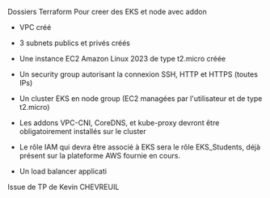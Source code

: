 Dossiers Terraform Pour creer des EKS et node avec addon 

- VPC créé

- 3 subnets publics et privés créés

- Une instance EC2 Amazon Linux 2023 de type t2.micro créée

- Un security group autorisant la connexion SSH, HTTP et HTTPS (toutes IPs)

- Un cluster EKS en node group (EC2 managées par l'utilisateur et de type t2.micro)

- Les addons VPC-CNI, CoreDNS, et kube-proxy devront être obligatoirement installés sur le cluster

- Le rôle IAM qui devra être associé à EKS sera le rôle EKS_Students, déjà présent sur la plateforme 
AWS fournie en cours.

- Un load balancer applicati

Issue de TP de Kevin CHEVREUIL
